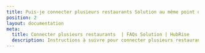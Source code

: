 ```yaml
---
title: Puis-je connecter plusieurs restaurants Solution au même point de vente HubRise ?
position: 2
layout: documentation
meta:
  title: Connecter plusieurs restaurants  | FAQs Solution | HubRise
  description: Instructions à suivre pour connecter plusieurs restaurants Solution sur le même point de vente HubRise. Recevoir toutes les commandes sur la même caisse.
---
```

